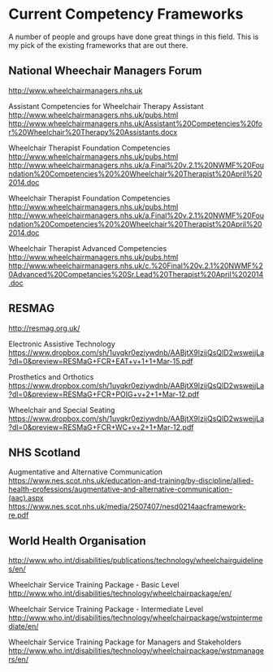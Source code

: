 # Current Competency Frameworks

A number of people and groups have done great things in this field. This is my pick of the existing frameworks that are out there.

## National Wheechair Managers Forum 

http://www.wheelchairmanagers.nhs.uk

Assistant Competencies for Wheelchair Therapy Assistant
http://www.wheelchairmanagers.nhs.uk/pubs.html
http://www.wheelchairmanagers.nhs.uk/Assistant%20Competencies%20for%20Wheelchair%20Therapy%20Assistants.docx

Wheelchair Therapist Foundation Competencies
http://www.wheelchairmanagers.nhs.uk/pubs.html
http://www.wheelchairmanagers.nhs.uk/a.Final%20v.2.1%20NWMF%20Foundation%20Competencies%20%20Wheelchair%20Therapist%20April%202014.doc

Wheelchair Therapist Foundation Competencies
http://www.wheelchairmanagers.nhs.uk/pubs.html
http://www.wheelchairmanagers.nhs.uk/a.Final%20v.2.1%20NWMF%20Foundation%20Competencies%20%20Wheelchair%20Therapist%20April%202014.doc

Wheelchair Therapist Advanced Competencies
http://www.wheelchairmanagers.nhs.uk/pubs.html
http://www.wheelchairmanagers.nhs.uk/c.%20Final%20v.2.1%20NWMF%20Advanced%20Competancies%20Sr.Lead%20Therapist%20April%202014.doc

## RESMAG

http://resmag.org.uk/

Electronic Assistive Technology
https://www.dropbox.com/sh/1uyqkr0eziywdnb/AABjtX9lzijQsQID2wswejjLa?dl=0&preview=RESMaG+FCR+EAT+v+1+1+Mar-15.pdf

Prosthetics and Orthotics
https://www.dropbox.com/sh/1uyqkr0eziywdnb/AABjtX9lzijQsQID2wswejjLa?dl=0&preview=RESMaG+FCR+POIG+v+2+1+Mar-12.pdf

Wheelchair and Special Seating
https://www.dropbox.com/sh/1uyqkr0eziywdnb/AABjtX9lzijQsQID2wswejjLa?dl=0&preview=RESMaG+FCR+WC+v+2+1+Mar-12.pdf


## NHS Scotland

Augmentative and Alternative Communication
https://www.nes.scot.nhs.uk/education-and-training/by-discipline/allied-health-professions/augmentative-and-alternative-communication-(aac).aspx
https://www.nes.scot.nhs.uk/media/2507407/nesd0214aacframework-re.pdf

## World Health Organisation

http://www.who.int/disabilities/publications/technology/wheelchairguidelines/en/

Wheelchair Service Training Package - Basic Level
http://www.who.int/disabilities/technology/wheelchairpackage/en/

Wheelchair Service Training Package - Intermediate Level
http://www.who.int/disabilities/technology/wheelchairpackage/wstpintermediate/en/

Wheelchair Service Training Package for Managers and Stakeholders
http://www.who.int/disabilities/technology/wheelchairpackage/wstpmanagers/en/



